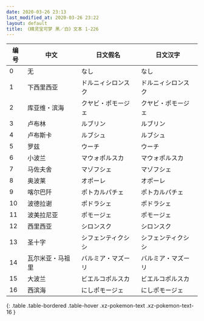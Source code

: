 ```yaml
---
date: 2020-03-26 23:13
last_modified_at: 2020-03-26 23:22
layout: default
title: 《精灵宝可梦 黑／白》文本 1-226
---
```

| 编号 | 中文 | 日文假名 | 日文汉字 |
| ---- | ---- | ---- | --- |
| 0 | 无 | なし | なし |
| 1 | 下西里西亚 | ドルニィシロンスク | ドルニィシロンスク |
| 2 | 库亚维・滨海 | クヤビ・ポモージェ | クヤビ・ポモージェ |
| 3 | 卢布林 | ルブリン | ルブリン |
| 4 | 卢布斯卡 | ルブシュ | ルブシュ |
| 5 | 罗兹 | ウーチ | ウーチ |
| 6 | 小波兰 | マウォポルスカ | マウォポルスカ |
| 7 | 马佐夫舍 | マゾフシェ | マゾフシェ |
| 8 | 奥波莱 | オポーレ | オポーレ |
| 9 | 喀尔巴阡 | ポトカルパチェ | ポトカルパチェ |
| 10 | 波德拉谢 | ポドラシェ | ポドラシェ |
| 11 | 波美拉尼亚 | ポモージェ | ポモージェ |
| 12 | 西里西亚 | シロンスク | シロンスク |
| 13 | 圣十字 | シフェンティクシシ | シフェンティクシシ |
| 14 | 瓦尔米亚・马祖里 | バルミア・マズーリ | バルミア・マズーリ |
| 15 | 大波兰 | ビエルコポルスカ | ビエルコポルスカ |
| 16 | 西滨海 | にしポモージェ | にしポモージェ |
{: .table .table-bordered .table-hover .xz-pokemon-text .xz-pokemon-text-16 }